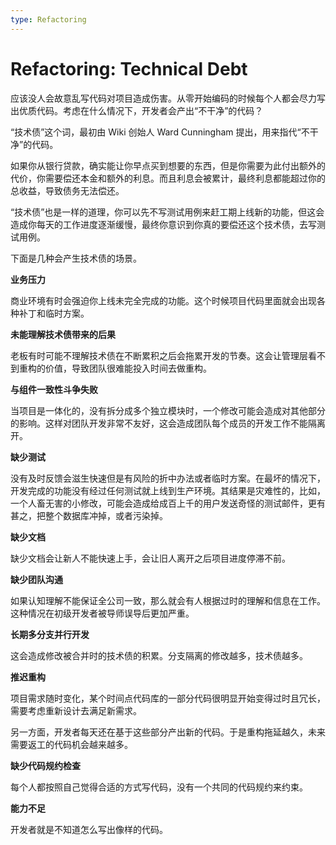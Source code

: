 ```yaml
---
type: Refactoring
---
```


# Refactoring: Technical Debt

应该没人会故意乱写代码对项目造成伤害。从零开始编码的时候每个人都会尽力写出优质代码。考虑在什么情况下，开发者会产出“不干净”的代码？

“技术债”这个词，最初由 Wiki 创始人 Ward Cunningham 提出，用来指代“不干净”的代码。

如果你从银行贷款，确实能让你早点买到想要的东西，但是你需要为此付出额外的代价，你需要偿还本金和额外的利息。而且利息会被累计，最终利息都能超过你的总收益，导致债务无法偿还。

“技术债”也是一样的道理，你可以先不写测试用例来赶工期上线新的功能，但这会造成你每天的工作进度逐渐缓慢，最终你意识到你真的要偿还这个技术债，去写测试用例。

下面是几种会产生技术债的场景。

**业务压力**

商业环境有时会强迫你上线未完全完成的功能。这个时候项目代码里面就会出现各种补丁和临时方案。

**未能理解技术债带来的后果**

老板有时可能不理解技术债在不断累积之后会拖累开发的节奏。这会让管理层看不到重构的价值，导致团队很难能投入时间去做重构。

**与组件一致性斗争失败**

当项目是一体化的，没有拆分成多个独立模块时，一个修改可能会造成对其他部分的影响。这样对团队开发非常不友好，这会造成团队每个成员的开发工作不能隔离开。

**缺少测试**

没有及时反馈会滋生快速但是有风险的折中办法或者临时方案。在最坏的情况下，开发完成的功能没有经过任何测试就上线到生产环境。其结果是灾难性的，比如，一个人畜无害的小修改，可能会造成给成百上千的用户发送奇怪的测试邮件，更有甚之，把整个数据库冲掉，或者污染掉。

**缺少文档**

缺少文档会让新人不能快速上手，会让旧人离开之后项目进度停滞不前。

**缺少团队沟通**

如果认知理解不能保证全公司一致，那么就会有人根据过时的理解和信息在工作。这种情况在初级开发者被导师误导后更加严重。

**长期多分支并行开发**

这会造成修改被合并时的技术债的积累。分支隔离的修改越多，技术债越多。

**推迟重构**

项目需求随时变化，某个时间点代码库的一部分代码很明显开始变得过时且冗长，需要考虑重新设计去满足新需求。

另一方面，开发者每天还在基于这些部分产出新的代码。于是重构拖延越久，未来需要返工的代码机会越来越多。

**缺少代码规约检查**

每个人都按照自己觉得合适的方式写代码，没有一个共同的代码规约来约束。

**能力不足**

开发者就是不知道怎么写出像样的代码。
